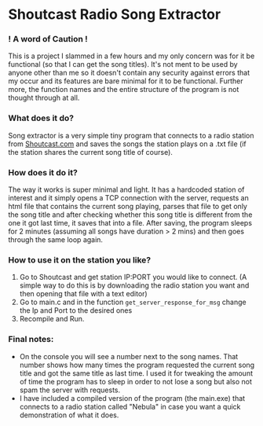 # Shoutcast Radio Song Extractor
### ! A word of Caution !
This is a project I slammed in a few hours and my only concern was for it be functional (so that I can get the song titles). It's not ment to be used by anyone other than me so it doesn't contain any security against errors that my occur and its features are bare minimal for it to be functional. Further more, the function names and the entire structure of the program is not thought through at all.
### What does it do?
Song extractor is a very simple tiny program that connects to a radio station from [Shoutcast.com](http://www.shoutcast.com) and saves the songs the station plays on a .txt file (if the station shares the current song title of course).
### How does it do it?
The way it works is super minimal and light. It has a hardcoded station of interest and it simply opens a TCP connection with the server, requests an html file that contains the current song playing, parses that file to get only the song title and after checking whether this song title is different from the one it got last time, it saves that into a file. After saving, the program sleeps for 2 minutes (assuming all songs have duration > 2 mins) and then goes through the same loop again.
### How to use it on the station you like?
1. Go to Shoutcast and get station IP:PORT you would like to connect. (A simple way to do this is by downloading the radio station you want and then opening that file with a text editor)
2. Go to main.c and in the function `get_server_response_for_msg` change the Ip and Port to the desired ones
3. Recompile and Run.
### Final notes:
- On the console you will see a number next to the song names. That number shows how many times the program requested the current song title and got the same title as last time. I used it for tweaking the amount of time the program has to sleep in order to not lose a song but also not spam the server with requests.
- I have included a compiled version of the program (the main.exe) that connects to a radio station called "Nebula" in case you want a quick demonstration of what it does.
